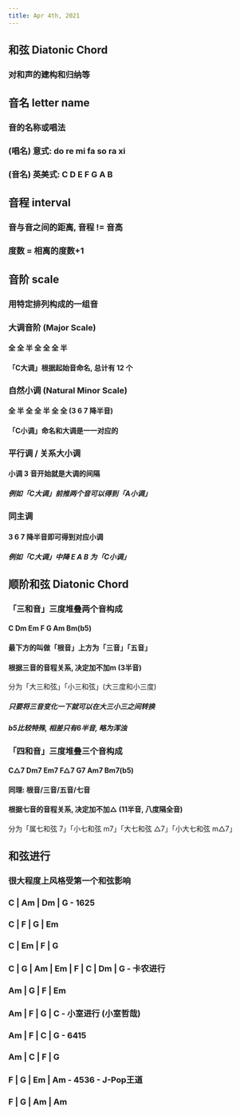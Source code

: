 ```yaml
---
title: Apr 4th, 2021
---
```


## 和弦 Diatonic Chord
### 对和声的建构和归纳等
## 音名 letter name
### 音的名称或唱法
### (唱名) 意式: do re mi fa so ra xi
### (音名) 英美式: C D E F G A B
## 音程 interval
### 音与音之间的距离, 音程 != 音高
### 度数 = 相离的度数+1
## 音阶 scale
### 用特定排列构成的一组音
### 大调音阶 (Major Scale)
#### 全 全 半 全 全 全 半
#### 「C大调」根据起始音命名, 总计有 12 个
### 自然小调 (Natural Minor Scale)
#### 全 半 全 全 半 全 全 (3 6 7 降半音)
#### 「C小调」命名和大调是一一对应的
### 平行调 / 关系大小调
#### 小调 3 音开始就是大调的间隔
##### 例如「C大调」前推两个音可以得到「A小调」
### 同主调
#### 3 6 7 降半音即可得到对应小调
##### 例如「C大调」中降 E A B 为「C小调」
## 顺阶和弦 Diatonic Chord
### 「三和音」三度堆叠两个音构成
#### C Dm Em F G Am Bm(b5)
#### 最下方的叫做「根音」上方为「三音」「五音」
#### 根据三音的音程关系, 决定加不加m (3半音)
分为「大三和弦」「小三和弦」(大三度和小三度)
##### 只要将三音变化一下就可以在大三小三之间转换
##### b5比较特殊, 相差只有6半音, 略为浑浊
### 「四和音」三度堆叠三个音构成
#### C△7 Dm7 Em7 F△7 G7 Am7 Bm7(b5)
#### 同理: 根音/三音/五音/七音
#### 根据七音的音程关系, 决定加不加△ (11半音, 八度隔全音)
分为「属七和弦 7」「小七和弦 m7」「大七和弦 △7」「小大七和弦 m△7」
## 和弦进行
### 很大程度上风格受第一个和弦影响
### C | Am | Dm | G - 1625
### C | F | G | Em
### C | Em | F | G
### C | G | Am | Em | F | C | Dm | G - 卡农进行
### Am | G | F | Em
### Am | F | G | C - 小室进行 (小室哲哉)
### Am | F | C | G - 6415
### Am | C | F | G
### F | G | Em | Am - 4536 - J-Pop王道
### F | G | Am | Am
###
